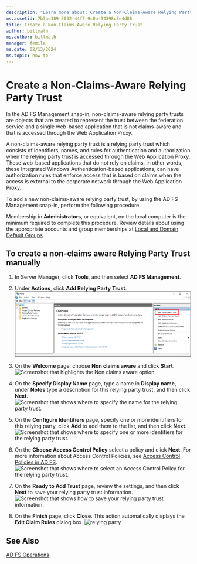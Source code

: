 ```yaml
---
description: "Learn more about: Create a Non-Claims-Aware Relying Party Trust"
ms.assetid: 7b7ae389-5032-44f7-9c0a-94398c3e4d88
title: Create a Non-Claims Aware Relying Party Trust
author: billmath
ms.author: billmath
manager: femila
ms.date: 02/13/2024
ms.topic: how-to
---
```



# Create a Non-Claims-Aware Relying Party Trust


In the AD FS Management snap\-in, non\-claims\-aware relying party trusts are objects that are created to represent the trust between the federation service and a single web\-based application that is not claims\-aware and that is accessed through the Web Application Proxy.

A non\-claims\-aware relying party trust is a relying party trust which consists of identifiers, names, and rules for authentication and authorization when the relying party trust is accessed through the Web Application Proxy. These web\-based applications that do not rely on claims, in other words, these Integrated Windows Authentication\-based applications, can have authorization rules that enforce access that is based on claims when the access is external to the corporate network through the Web Application Proxy.

To add a new non\-claims\-aware relying party trust, by using the AD FS Management snap\-in, perform the following procedure.

Membership in **Administrators**, or equivalent, on the local computer is the minimum required to complete this procedure.  Review details about using the appropriate accounts and group memberships at [Local and Domain Default Groups](/previous-versions/orphan-topics/ws.10/dd728026(v=ws.10)).

## To create a non-claims aware Relying Party Trust manually
1. In Server Manager, click **Tools**, and then select **AD FS Management**.

2.  Under **Actions**, click **Add Relying Party Trust**.
![Screenshot that highlights the Add Relying Party Trust action.](media/Create-a-Relying-Party-Trust/addtrust1.PNG)

3.  On the **Welcome** page, choose **Non claims aware** and click **Start**.
![Screenshot that highlights the Non claims aware option.](media/Create-a-Non-Claims-Aware-Relying-Party-Trust/addnon1.PNG)

4.  On the **Specify Display Name** page, type a name in **Display name**, under **Notes** type a description for this relying party trust, and then click **Next**.
![Screenshot that shows where to specify the name for the relying party trust.](media/Create-a-Non-Claims-Aware-Relying-Party-Trust/addnon2.PNG)

5. On the **Configure Identifiers** page, specify one or more identifiers for this relying party, click **Add** to add them to the list, and then click **Next**.
![Screenshot that shows where to specify one or more identifiers for the relying party trust.](media/Create-a-Non-Claims-Aware-Relying-Party-Trust/addnon3.PNG)

6.  On the **Choose Access Control Policy** select a policy and click **Next**.  For more information about Access Control Policies, see [Access Control Policies in AD FS](Access-Control-Policies-in-AD-FS.md).
![Screenshot that shows where to select an Access Control Policy for the relying party trust.](media/Create-a-Non-Claims-Aware-Relying-Party-Trust/addnon4.PNG)

7. On the **Ready to Add Trust** page, review the settings, and then click **Next** to save your relying party trust information.
   ![Screenshot that shows how to save your relying party trust information.](media/Create-a-Non-Claims-Aware-Relying-Party-Trust/addnon5.PNG)

8. On the **Finish** page, click **Close**. This action automatically displays the **Edit Claim Rules** dialog box.
![relying party](media/Create-a-Non-Claims-Aware-Relying-Party-Trust/addnon6.PNG)

## See Also
[AD FS Operations](../ad-fs-operations.md)
